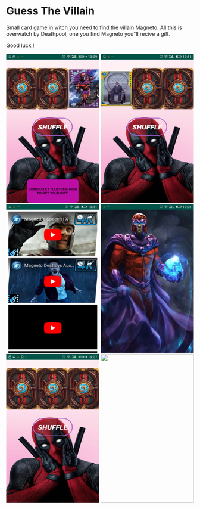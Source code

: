 # Guess The Villain


Small card game in witch you need to find the villain Magneto. All this is overwatch by Deathpool, one you find Magneto you"ll recive a gift.

Good luck !

<img src="https://github.com/Sorin006/Guess-The-Villain/blob/master/3.png" height="400" width="250">  <img src="https://github.com/Sorin006/Guess-The-Villain/blob/master/2.png" height="400" width="250"> <img src="https://github.com/Sorin006/Guess-The-Villain/blob/master/1.png" height="400" width="250"> <img src="https://github.com/Sorin006/Guess-The-Villain/blob/master/4.png" height="400" width="250"> <img src="https://github.com/Sorin006/Guess-The-Villain/blob/master/5.png" height="400" width="250"> <img src="https://github.com/Sorin006/Guess-The-Villain/blob/master/6.png" height="400" width="250"> 




